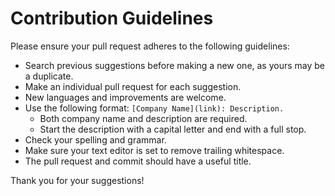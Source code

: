 # Contribution Guidelines

Please ensure your pull request adheres to the following guidelines:

- Search previous suggestions before making a new one, as yours may be a duplicate.
- Make an individual pull request for each suggestion.
- New languages and improvements are welcome.
- Use the following format: `[Company Name](link): Description.`
  - Both company name and description are required.
  - Start the description with a capital letter and end with a full stop.
- Check your spelling and grammar.
- Make sure your text editor is set to remove trailing whitespace.
- The pull request and commit should have a useful title.

Thank you for your suggestions!
